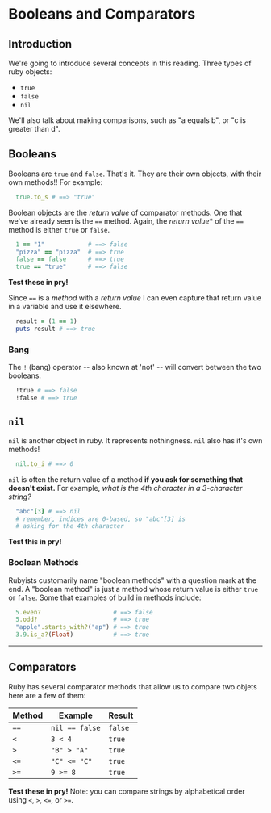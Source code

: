 # Booleans and Comparators

## Introduction

We're going to introduce several concepts in this reading. Three types of ruby objects:
  * `true`
  * `false`
  * `nil`

We'll also talk about making comparisons, such as "a equals b", or "c is greater than d".

## Booleans

Booleans are `true` and `false`. That's it. They are their own objects, with their own methods!! For example:

  ```ruby
    true.to_s # ==> "true"
  ```

Boolean objects are the *return value* of comparator methods. One that we've already seen is the `==` method. Again, the *return value** of the `==` method is either `true` or `false`.

  ```ruby
    1 == "1"            # ==> false
    "pizza" == "pizza"  # ==> true
    false == false      # ==> true
    true == "true"      # ==> false
  ```

**Test these in pry!**

Since `==` is a *method* with a *return value* I can even capture that return value in a variable and use it elsewhere.

```ruby
  result = (1 == 1)
  puts result # ==> true
```

### Bang

The `!` (bang) operator -- also known at 'not' -- will convert between the two booleans.

```ruby
  !true # ==> false
  !false # ==> true
```

## `nil`

`nil` is another object in ruby. It represents nothingness. `nil` also has it's own methods!

  ```ruby
    nil.to_i # ==> 0
  ```

`nil` is often the return value of a method **if you ask for something that doesn't exist.** For example, *what is the 4th character in a 3-character string?*

```ruby
  "abc"[3] # ==> nil
  # remember, indices are 0-based, so "abc"[3] is
  # asking for the 4th character
```

**Test this in pry!**

### Boolean Methods

Rubyists customarily name "boolean methods" with a question mark at the end. A "boolean method" is just a method whose return value is either `true` or `false`. Some that examples of build in methods include:

  ```ruby
    5.even?                    # ==> false
    5.odd?                     # ==> true
    "apple".starts_with?("ap") # ==> true
    3.9.is_a?(Float)           # ==> true
  ```
  
---

## Comparators

Ruby has several comparator methods that allow us to compare two objets here are a few of them:

Method| Example        | Result  
------|----------------|---------
`==`  | `nil == false` | `false`
`<`   | `3 < 4`        | `true`
`>`   | `"B" > "A"`    | `true`
`<=`  | `"C" <= "C"`   | `true`
`>=`  | `9 >= 8`       | `true`

**Test these in pry!** Note: you can compare strings by alphabetical order using `<`, `>`, `<=`, or `>=`.
